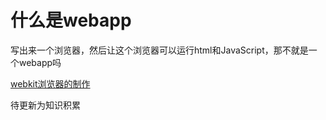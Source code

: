 # 什么是webapp

写出来一个浏览器，然后让这个浏览器可以运行html和JavaScript，那不就是一个webapp吗

[webkit浏览器的制作](../计算机语言/CSharp/CSharp知识积累/webkit浏览器的制作.md) 

待更新为知识积累